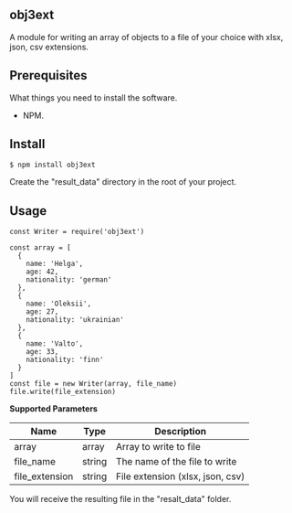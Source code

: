 ## obj3ext

A module for writing an array of objects to a file of your choice with xlsx, json, csv extensions.

## Prerequisites
What things you need to install the software.

- NPM.

## Install

```
$ npm install obj3ext
```
Create the "result_data" directory in the root of your project.

## Usage
```
const Writer = require('obj3ext')

const array = [
  {
    name: 'Helga',
    age: 42,
    nationality: 'german'
  },
  {
    name: 'Oleksii',
    age: 27,
    nationality: 'ukrainian'
  },
  {
    name: 'Valto',
    age: 33,
    nationality: 'finn'
  }
]
const file = new Writer(array, file_name)
file.write(file_extension)

```
**Supported Parameters**

| Name            | Type        | Description                      |
| --------------- | ----------- | -------------------------------  |
| array           | array       | Array to write to file           |
| file_name       | string      | The name of the file to write    |
| file_extension  | string      | File extension (xlsx, json, csv) |  


You will receive the resulting file in the "resalt_data" folder.
